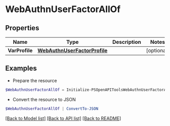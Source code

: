 # WebAuthnUserFactorAllOf
## Properties

Name | Type | Description | Notes
------------ | ------------- | ------------- | -------------
**VarProfile** | [**WebAuthnUserFactorProfile**](WebAuthnUserFactorProfile.md) |  | [optional] 

## Examples

- Prepare the resource
```powershell
$WebAuthnUserFactorAllOf = Initialize-PSOpenAPIToolsWebAuthnUserFactorAllOf  -VarProfile null
```

- Convert the resource to JSON
```powershell
$WebAuthnUserFactorAllOf | ConvertTo-JSON
```

[[Back to Model list]](../README.md#documentation-for-models) [[Back to API list]](../README.md#documentation-for-api-endpoints) [[Back to README]](../README.md)

